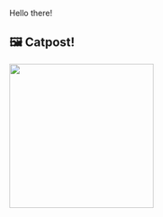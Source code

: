 Hello there!



## 🖼️ Catpost!

<sub>
    <img src="https://cdn2.thecatapi.com/images/JYAXLe0I-.jpg" height="256">
</sub>

